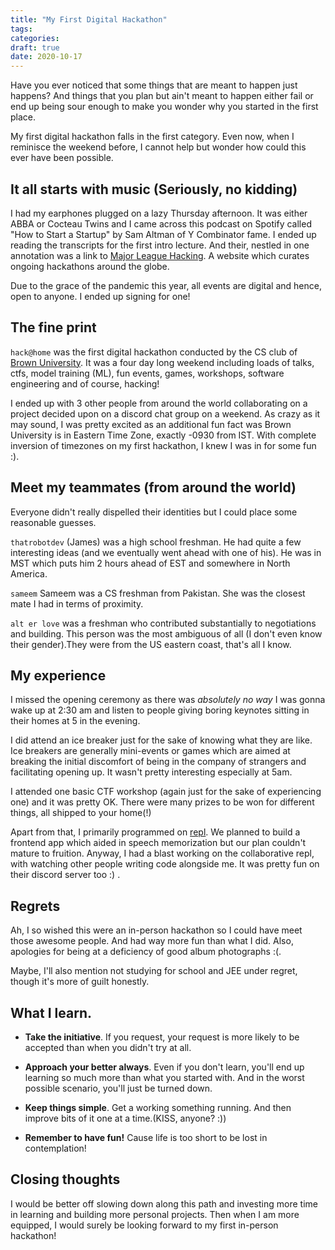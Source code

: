 ```yaml
---
title: "My First Digital Hackathon"
tags:
categories:
draft: true 
date: 2020-10-17
---
```




Have you ever noticed that some things that are meant to happen just happens? And things that you plan but ain't meant to happen either fail or end up being sour enough to make you wonder why you started in the first place.    


My first digital hackathon falls in the first category. Even now, when I reminisce the weekend before, I cannot help but wonder how could this ever have been possible.

## It all starts with music (Seriously, no kidding)

I had my earphones plugged on a lazy Thursday afternoon. It was either ABBA or Cocteau Twins and I came across this podcast on Spotify called "How to Start a Startup" by  Sam Altman of Y Combinator fame. I ended up reading the transcripts for the first intro lecture. And their, nestled in one annotation was a link to [Major League Hacking](https://mlh.io). A website which curates ongoing hackathons around the globe.   

Due to the grace of the pandemic this year, all events are digital and hence, open to anyone. I ended up signing for one!

## The fine print

`hack@home` was the first digital hackathon conducted by the CS club of [Brown University](https://www.brown.edu). It was a four day long weekend including loads of talks, ctfs, model training (ML), fun events, games, workshops, software engineering and of course, hacking!

I ended up with 3 other people from around the world collaborating on a project decided upon on a discord chat group on a weekend. As crazy as it may sound, I was pretty excited as an additional fun fact was Brown University is in Eastern Time Zone, exactly -0930 from IST. With complete inversion of timezones on my first hackathon, I knew I was in for some fun :).

## Meet my teammates (from around the world)

Everyone didn't really dispelled their identities but I could place some reasonable guesses.   
 
`thatrobotdev` (James) was a high school freshman. He had quite a few interesting ideas (and we eventually went ahead with one of his). He was in MST which puts him 2 hours ahead of EST and somewhere in North America. 

`sameem` Sameem was a CS freshman from Pakistan. She was the closest mate I had in terms of proximity.  

`alt er love` was a freshman who contributed substantially to negotiations and building. This person was the most ambiguous of all (I don't even know their gender).They were from the US eastern coast, that's all I know.

## My experience

I missed the opening ceremony as there was _absolutely no way_ I was gonna wake up at 2:30 am and listen to people giving boring keynotes sitting in their homes at 5 in the evening.

I did attend an ice breaker just for the sake of knowing what they are like. Ice breakers are generally mini-events or games which are aimed at breaking the initial discomfort of being in the company of strangers and facilitating opening up. It wasn't pretty interesting especially at 5am.

I attended one basic CTF workshop (again just for the sake of experiencing one) and it was pretty OK. There were many prizes to be won for different things, all shipped to your home(!)

Apart from that, I primarily programmed on [repl](https://repl.it). We planned to build a frontend app which aided in speech memorization but our plan couldn't mature to fruition. Anyway, I had a blast working on the collaborative repl, with watching other people writing code alongside me. It was pretty fun on their discord server too :) .

## Regrets

Ah, I so wished this were an in-person hackathon so I could have meet those awesome people. And had way more fun than what I did. Also, apologies for being at a deficiency of good album photographs :(.

Maybe, I'll also mention not studying for school and JEE under regret, though it's more of guilt honestly. 

## What I learn.   

* **Take the initiative**. If you request, your request is more likely to be accepted than when you didn't try at all.

* **Approach your better always**. Even if you don't learn, you'll end up learning so much more than what you started with. And in the worst possible scenario, you'll just be turned down.

* **Keep things simple**. Get a working something running. And then improve bits of it one at a time.(KISS, anyone? :))

* **Remember to have fun!** Cause life is too short to be lost in contemplation!

## Closing thoughts

I would be better off slowing down along this path and investing more time in learning and building more personal projects. Then when I am more equipped, I would surely be looking forward to my first in-person hackathon!

